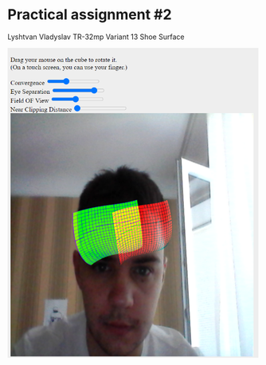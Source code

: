 # Practical assignment #2

Lyshtvan Vladyslav TR-32mp
Variant 13 Shoe Surface

![image](/assets/lab2.png)